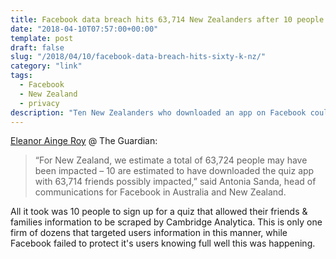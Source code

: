 ```yaml
---
title: Facebook data breach hits 63,714 New Zealanders after 10 people download quiz
date: "2018-04-10T07:57:00+00:00"
template: post
draft: false
slug: "/2018/04/10/facebook-data-breach-hits-sixty-k-nz/"
category: "link"
tags:
  - Facebook
  - New Zealand
  - privacy
description: "Ten New Zealanders who downloaded an app on Facebook could have exposed up to 63,714 of their compatriots to the data mining tactics of Cambridge Analytica."
---
```


[Eleanor Ainge Roy](https://www.theguardian.com/technology/2018/apr/10/facebook-data-breach-hits-63714-new-zealanders-after-10-people-download-quiz) @ The Guardian:

> “For New Zealand, we estimate a total of 63,724 people may have been impacted – 10 are estimated to have downloaded the quiz app with 63,714 friends possibly impacted,” said Antonia Sanda, head of communications for Facebook in Australia and New Zealand.

All it took was 10 people to sign up for a quiz that allowed their friends & families information to be scraped by Cambridge Analytica. This is only one firm of dozens that targeted users information in this manner, while Facebook failed to protect it's users knowing full well this was happening.
